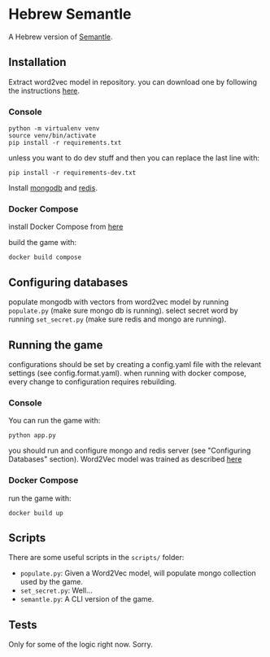 # Hebrew Semantle
A Hebrew version of [Semantle](https://semantle.com/).

## Installation

Extract word2vec model in repository.
you can download one by following the instructions [here](https://github.com/Iddoyadlin/hebrew-w2v).

### Console 

```commandline
python -m virtualenv venv
source venv/bin/activate
pip install -r requirements.txt
```

unless you want to do dev stuff and then you can replace the last line with:

```commandline
pip install -r requirements-dev.txt
```

Install [mongodb](https://www.mongodb.com/docs/manual/installation/) and [redis](https://redis.io/docs/getting-started/installation/).

### Docker Compose
install Docker Compose from [here](https://docs.docker.com/compose/install/)

build the game with: 
```commandline
docker build compose
```

## Configuring databases
populate mongodb with vectors from word2vec model by running `populate.py` (make sure mongo db is running).
select secret word by running `set_secret.py` (make sure redis and mongo are running).

## Running the game

configurations should be set by creating a config.yaml file with the relevant settings (see config.format.yaml).
when running with docker compose, every change to configuration requires rebuilding.

### Console

You can run the game with:
```commandline
python app.py
```

you should run and configure mongo and redis server (see "Configuring Databases" section).
Word2Vec model was trained as described [here](https://github.com/Iddoyadlin/hebrew-w2v)

### Docker Compose

run the game with:
```commandline
docker build up
```

## Scripts

There are some useful scripts in the `scripts/` folder:

- `populate.py`: Given a Word2Vec model, will populate mongo collection used by the game.
- `set_secret.py`: Well...
- `semantle.py`: A CLI version of the game.

## Tests

Only for some of the logic right now. Sorry.

